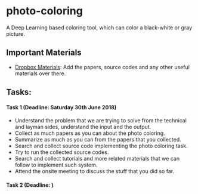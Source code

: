 # photo-coloring
A Deep Learning based coloring tool, which can color a black-white or gray picture.

## Important Materials
- [Dropbox Materials](https://www.dropbox.com/home/photo-coloring): Add the papers, source codes and any other useful materials over there.

## Tasks:

#### Task 1 (Deadline: Saturday 30th June 2018)
- Understand the problem that we are trying to solve from the technical and layman sides, understand the input and the output.
- Collect as much papers as you can about the photo coloring.
- Summarize as much as you can from the papers that you collected.
- Search and collect source code implementing the photo coloring task.
- Try to run the collected source codes.
- Search and collect tutorials and more related materials that we can follow to implement such system.
- Attend the onsite meeting to discuss the stuff that you did so far.

#### Task 2 (Deadline: )

